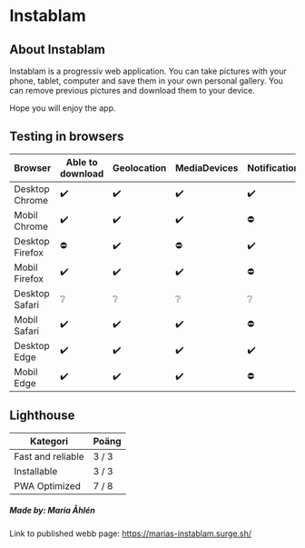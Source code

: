 # Instablam

## About Instablam
Instablam is a progressiv web application.
You can take pictures with your phone, tablet, computer and save them in your own personal gallery. 
You can remove previous pictures and download them to your device. 

Hope you will enjoy the app. 



## Testing in browsers
|Browser      |Able to download |Geolocation |MediaDevices |Notification |Offline |Push |
|----------------|--------|--------|-|-|-|-|
|Desktop Chrome  |✔️|✔️|✔️|✔️|Inte testat|Inte testat|
|Mobil Chrome    |✔️|✔️|✔️|⛔|Inte testat|Inte testat|
|Desktop Firefox |⛔|✔️|⛔|✔️|Inte testat|Inte testat|
|Mobil   Firefox |✔️|✔️|✔️|⛔|Inte testat|Inte testat|
|Desktop Safari  |❔|❔|❔|❔|❔|❔|❔|
|Mobil   Safari  |✔️|✔️|✔️|⛔|Inte testat|Inte testat|
|Desktop Edge    |✔️|✔️|✔️|✔️|Inte testat|Inte testat|
|Mobil   Edge    |✔️|✔️|✔️|⛔|Inte testat|Inte testat|



## Lighthouse
|Kategori |Poäng |
|-|-|
|Fast and reliable | 3 / 3 |
|Installable | 3 / 3 |
|PWA Optimized | 7 / 8 |



##### Made by: Maria Åhlén
Link to published webb page: https://marias-instablam.surge.sh/
